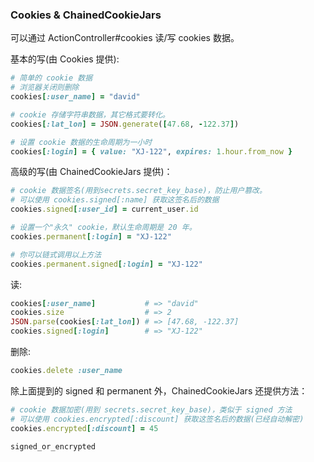 ### Cookies & ChainedCookieJars

可以通过 ActionController#cookies 读/写 cookies 数据。

基本的写(由 Cookies 提供):

```ruby
# 简单的 cookie 数据
# 浏览器关闭则删除
cookies[:user_name] = "david"

# cookie 存储字符串数据，其它格式要转化。
cookies[:lat_lon] = JSON.generate([47.68, -122.37])

# 设置 cookie 数据的生命周期为一小时
cookies[:login] = { value: "XJ-122", expires: 1.hour.from_now }
```

高级的写(由 ChainedCookieJars 提供)：

```ruby
# cookie 数据签名(用到secrets.secret_key_base)，防止用户篡改。
# 可以使用 cookies.signed[:name] 获取这签名后的数据
cookies.signed[:user_id] = current_user.id

# 设置一个"永久" cookie，默认生命周期是 20 年。
cookies.permanent[:login] = "XJ-122"

# 你可以链式调用以上方法
cookies.permanent.signed[:login] = "XJ-122"
```

读:

```ruby
cookies[:user_name]           # => "david"
cookies.size                  # => 2
JSON.parse(cookies[:lat_lon]) # => [47.68, -122.37]
cookies.signed[:login]        # => "XJ-122"
```
  
删除:

```ruby
cookies.delete :user_name
```

除上面提到的 signed 和 permanent 外，ChainedCookieJars 还提供方法：

```ruby
# cookie 数据加密(用到 secrets.secret_key_base)，类似于 signed 方法
# 可以使用 cookies.encrypted[:discount] 获取这签名后的数据(已经自动解密)
cookies.encrypted[:discount] = 45

signed_or_encrypted
```
